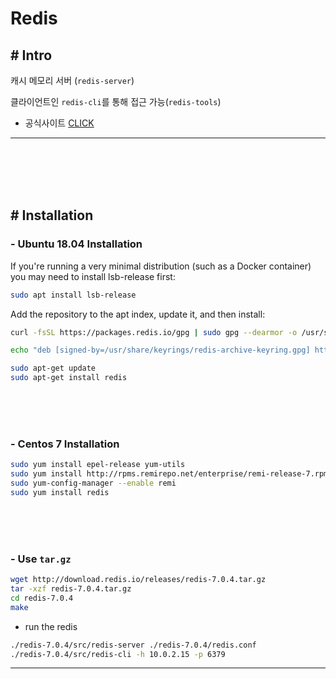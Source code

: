 # Redis

## # Intro

캐시 메모리 서버 (`redis-server`)

클라이언트인 `redis-cli`를 통해 접근 가능(`redis-tools`)

 - 공식사이트 [CLICK](https://redis.io/docs/getting-started/installation/install-redis-on-linux/)

<hr><br><br><br><br>

## # Installation

### - Ubuntu 18.04 Installation

If you're running a very minimal distribution (such as a Docker container) you may need to install lsb-release first:

```sh
sudo apt install lsb-release
```

Add the repository to the apt index, update it, and then install:

```sh
curl -fsSL https://packages.redis.io/gpg | sudo gpg --dearmor -o /usr/share/keyrings/redis-archive-keyring.gpg

echo "deb [signed-by=/usr/share/keyrings/redis-archive-keyring.gpg] https://packages.redis.io/deb $(lsb_release -cs) main" | sudo tee /etc/apt/sources.list.d/redis.list

sudo apt-get update
sudo apt-get install redis
```

<br><br><br>

### - Centos 7 Installation 

```sh
sudo yum install epel-release yum-utils
sudo yum install http://rpms.remirepo.net/enterprise/remi-release-7.rpm
sudo yum-config-manager --enable remi
sudo yum install redis
```
<br><br><br>

### - Use `tar.gz`

```sh
wget http://download.redis.io/releases/redis-7.0.4.tar.gz
tar -xzf redis-7.0.4.tar.gz
cd redis-7.0.4
make
```

 - run the redis

```sh
./redis-7.0.4/src/redis-server ./redis-7.0.4/redis.conf
./redis-7.0.4/src/redis-cli -h 10.0.2.15 -p 6379
```


<hr><br><br><br><br>
